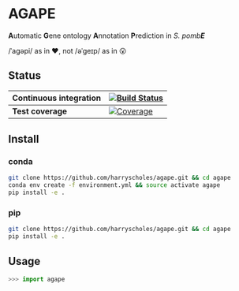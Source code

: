 # AGAPE
**A**utomatic **G**ene ontology **A**nnotation **P**rediction in *S. pomb**E***

/ˈaɡəpi/ as in ❤️, not /əˈɡeɪp/ as in 😮

## Status

**Continuous integration** | [![Build Status](https://travis-ci.org/harryscholes/agape.svg?branch=master)](https://travis-ci.org/harryscholes/agape)
--- | ---
**Test coverage** | [![Coverage](https://codecov.io/gh/harryscholes/agape/branch/master/graph/badge.svg)](https://codecov.io/gh/harryscholes/agape)

## Install

### conda

```bash
git clone https://github.com/harryscholes/agape.git && cd agape
conda env create -f environment.yml && source activate agape
pip install -e .
```
### pip

```bash
git clone https://github.com/harryscholes/agape.git && cd agape
pip install -e .
```

## Usage

```python
>>> import agape
```
